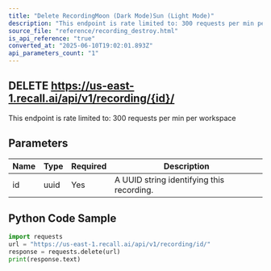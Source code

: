 ```yaml
---
title: "Delete RecordingMoon (Dark Mode)Sun (Light Mode)"
description: "This endpoint is rate limited to: 300 requests per min per workspace"
source_file: "reference/recording_destroy.html"
is_api_reference: "true"
converted_at: "2025-06-10T19:02:01.893Z"
api_parameters_count: "1"
---
```

## DELETE https://us-east-1.recall.ai/api/v1/recording/{id}/

This endpoint is rate limited to: 300 requests per min per workspace

## Parameters

| Name | Type | Required | Description |
| --- | --- | --- | --- |
| id | uuid | Yes | A UUID string identifying this recording. |

## Python Code Sample

```python
import requests
url = "https://us-east-1.recall.ai/api/v1/recording/id/"
response = requests.delete(url)
print(response.text)
```
